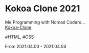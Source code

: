 # Kokoa Clone 2021

Me Programming with Nomad Coders...   
[Kokoa-Clone](https://nomadcoders.co/kokoa-clone/lobby "kokoa-clone")   

#HTML, #CSS   

From 2021.04.03 - 2021.04.04
